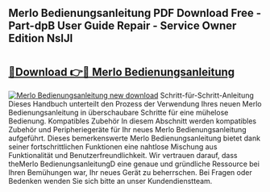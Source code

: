 ## Merlo Bedienungsanleitung PDF Download Free - Part-dpB User Guide Repair - Service Owner Edition NslJl

# <h2><a href="http://df583ti.blite.top/?on=Merlo+Bedienungsanleitung">🔗Download 👉🔴 Merlo Bedienungsanleitung</a></h2>

[![Merlo Bedienungsanleitung new download](https://i.imgur.com/lujVjoI.png)](http://df583ti.blite.top/?on=Merlo+Bedienungsanleitung)
Schritt-für-Schritt-Anleitung Dieses Handbuch unterteilt den Prozess der Verwendung Ihres neuen Merlo Bedienungsanleitung in überschaubare Schritte für eine mühelose Bedienung. Kompatibles Zubehör In diesem Abschnitt werden kompatibles Zubehör und Peripheriegeräte für Ihr neues Merlo Bedienungsanleitung aufgeführt. Dieses bemerkenswerte Merlo Bedienungsanleitung bietet dank seiner fortschrittlichen Funktionen eine nahtlose Mischung aus Funktionalität und Benutzerfreundlichkeit. Wir vertrauen darauf, dass theMerlo BedienungsanleitungD eine genaue und gründliche Ressource bei Ihren Bemühungen war, Ihr neues Gerät zu beherrschen. Bei Fragen oder Bedenken wenden Sie sich bitte an unser Kundendienstteam.
